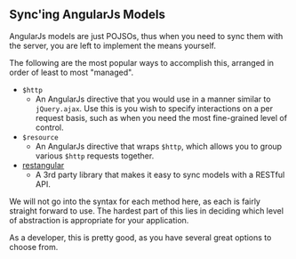 ## Sync'ing AngularJs Models

AngularJs models are just POJSOs,
thus when you need to sync them with the server,
you are left to implement the means yourself.

The following are the most popular ways to accomplish this,
arranged in order of least to most "managed".

- `$http`
    - An AngularJs directive that you would use in a manner similar to `jQuery.ajax`.
      Use this is you wish to specify interactions on a per request basis,
      such as when you need the most fine-grained level of control.
- `$resource`
    - An AngularJs directive that wraps `$http`,
      which allows you to group various `$http` requests together.
- [restangular](https://github.com/mgonto/restangular)
    - A 3rd party library that makes it easy to sync models with a RESTful API.

We will not go into the syntax for each method here,
as each is fairly straight forward to use.
The hardest part of this lies in deciding which level of abstraction is
appropriate for your application.

As a developer, this is pretty good,
as you have several great options to choose from.
